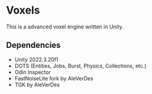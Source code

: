# Voxels

This is a advanced voxel engine written in Unity.

## Dependencies
- Unity 2022.3.20f1
- DOTS (Entities, Jobs, Burst, Physics, Collections, etc.)
- Odin Inspector
- FastNoiseLite fork by AleVerDes
- TGK by AleVerDes
